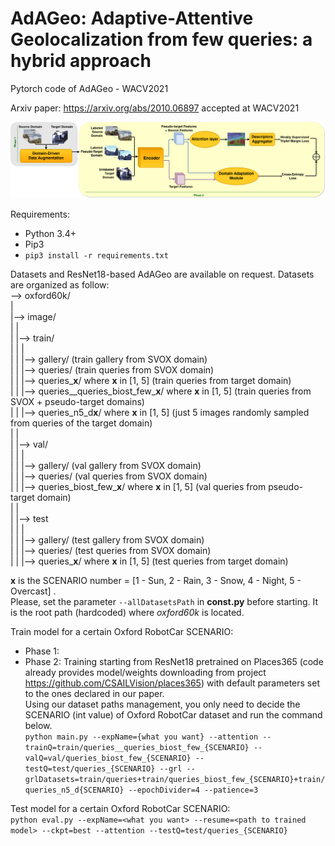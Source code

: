 # AdAGeo: Adaptive-Attentive Geolocalization from few queries: a hybrid approach
Pytorch code of AdAGeo - WACV2021

Arxiv paper: https://arxiv.org/abs/2010.06897 accepted at WACV2021

![Architecture](architecture.jpg)


Requirements:
*  Python 3.4+
*  Pip3
*  `pip3 install -r requirements.txt`
  
  
Datasets and ResNet18-based AdAGeo are available on request.
Datasets are organized as follow:  
--> oxford60k/  
 |  
 |--> image/  
 | |   
 | |--> train/  
 | | |  
 | | |--> gallery/ (train gallery from SVOX domain)  
 | | |--> queries/ (train queries from SVOX domain)  
 | | |--> queries_**x**/ where **x** in [1, 5] (train queries from target domain)  
 | | |--> queries__queries_biost_few_**x**/ where **x** in [1, 5] (train queries from SVOX + pseudo-target domains)  
 | | |--> queries_n5_d**x**/ where **x** in [1, 5] (just 5 images randomly sampled from queries of the target domain)  
 | |  
 | |--> val/  
 | | |  
 | | |--> gallery/ (val gallery from SVOX domain)  
 | | |--> queries/ (val queries from SVOX domain)  
 | | |--> queries_biost_few_**x**/ where **x** in [1, 5] (val queries from pseudo-target domain)  
 | |  
 | |--> test  
 | | |  
 | | |--> gallery/ (test gallery from SVOX domain)  
 | | |--> queries/ (test queries from SVOX domain)  
 | | |--> queries_**x**/ where **x** in [1, 5] (test queries from target domain)  
  
**x** is the SCENARIO number = [1 - Sun, 2 - Rain, 3 - Snow, 4 - Night, 5 - Overcast] .  
Please, set the parameter `--allDatasetsPath` in **const.py** before starting. It is the root path (hardcoded) where *oxford60k* is located.  

Train model for a certain Oxford RobotCar SCENARIO:  
*  Phase 1:  
*  Phase 2: Training starting from ResNet18 pretrained on Places365 (code already provides model/weights downloading from project https://github.com/CSAILVision/places365) with default parameters set to the ones declared in our paper.  
Using our dataset paths management, you only need to decide the SCENARIO (int value) of Oxford RobotCar dataset and run the command below.  
`python main.py --expName={what you want} --attention --trainQ=train/queries__queries_biost_few_{SCENARIO} --valQ=val/queries_biost_few_{SCENARIO} --testQ=test/queries_{SCENARIO} --grl --grlDatasets=train/queries+train/queries_biost_few_{SCENARIO}+train/queries_n5_d{SCENARIO} --epochDivider=4 --patience=3 `  
  
Test model for a certain Oxford RobotCar SCENARIO:  
`python eval.py --expName=<what you want> --resume=<path to trained model> --ckpt=best --attention --testQ=test/queries_{SCENARIO}`  
